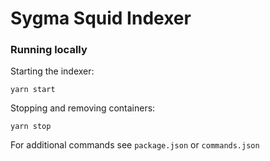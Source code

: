 # Sygma Squid Indexer

### Running locally 

Starting the indexer:

`yarn start`

Stopping and removing containers: 

`yarn stop`

For additional commands see `package.json` or `commands.json`
